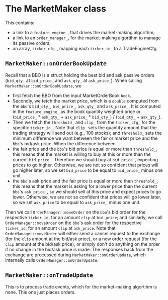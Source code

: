 # The MarketMaker class
This contains:
- a link to a `feature_engine_`, that drives the market-making algorithm;
- a link to an `order_manager_`, for the market-making algortihm to manage its passive orders;
- an array, `ticker_cfg_`, mapping each `ticker_id_` to a TradeEngineCfg.

## `MarketMaker::onOrderBookUpdate`
Recall that a BBO is a struct holding the best bid and ask passive orders (`bid_qty_` at `bid_price_` and `ask_qty_` at `ask_price_`). When calling `MarketMaker::onOrderBookUpdate`, we 
- first fetch the BBO from the input MarketOrderBook `book`. 
- Secondly, we fetch the market price, which is a `double` computed from the `bbo`'s `bid_qty_`, `bid_price_`, `ask_qty_` and `ask_price_`. It is computed in the `feature_engine_` as the book quantity weighted price or (`bid_price_` * `ask_qty_` + `ask_price_` * `bid_qty_`) / 
(`bid_qty_` + `ask_qty_`).
- Then we fetch the `threshold_` and `clip_` from the `ticker_cfg_` for the specific `ticker_id_`. Note that `clip_` sets the quantity amount that the trading strategy will send out (e.g., 100 stocks); and `threshold_` sets the minimum difference we want between the fair or market price and the `bbo`'s bid/ask price. When the difference between 
- the fair price and the `bbo`'s bid price is equal or more than `threshold_`, this means that the market is willing to buy at this or more than the current `bid_price_`. Therefore we should buy at `bid_price_`, expecting prices to go higher. Otherwise, we are not so confident that prices will go higher later, so we set `bid_price` to be equal to `bid_price_` minus one unit.
- the `bbo`'s ask price and the fair price is equal or more than `threshold_`, this means that the market is asking for a lower price than the current `bbo`'s `ask_price_`, so we should sell at this price and expect prices to go lower. Otherwise, we are not so confident that prices will go lower later, so we set `ask_price` to be equal to `ask_price_` minus one unit.

Then we call `OrderManager::moveOrder` on the `bbo`'s bid order for the respective `ticker_id`, for an amount `clip` at `bid_price`; and similarly, we call `OrderManager::moveOrder` on the `bbo`'s ask order for the respective `ticker_id`, for an amount `clip` at `ask_price`. Note that `OrderManager::moveOrder` will either send a cancel request to the exchange (for the `clip` amount at the bid/ask price), or a new order request (for the `clip` amount at the bid/ask price), or simply don't do anything on the order if no change in the bid/ask price is made. The responses back from the exchange are processed during `MarketMaker::onOrderUpdate`, which internally calls `OrderManager::onOrderUpdate`.

## `MarketMaker::onTradeUpdate`
This is to process trade events, which for the market-making algortihm is none. This one just places orders.